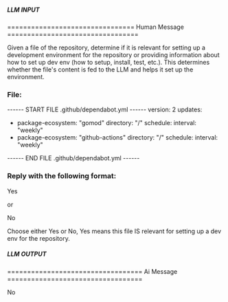 ##### LLM INPUT #####
================================ Human Message =================================

Given a file of the repository, determine if it is relevant for setting up a development environment for the repository or providing information about how to set up dev env (how to setup, install, test, etc.). This determines whether the file's content is fed to the LLM and helps it set up the environment.

### File:
------ START FILE .github/dependabot.yml ------
version: 2
updates:
  - package-ecosystem: "gomod"
    directory: "/"
    schedule:
      interval: "weekly"
  - package-ecosystem: "github-actions"
    directory: "/"
    schedule:
        interval: "weekly"

------ END FILE .github/dependabot.yml ------

### Reply with the following format:

<rel>Yes</rel>

or

<rel>No</rel>

Choose either Yes or No, Yes means this file IS relevant for setting up a dev env for the repository.

##### LLM OUTPUT #####
================================== Ai Message ==================================

<rel>No</rel>